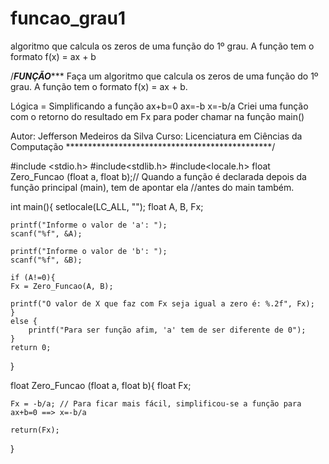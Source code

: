 # funcao_grau1
algoritmo que calcula os zeros de uma função do 1º grau. A função tem o formato f(x) = ax + b

/*******************FUNÇÃO**********************
Faça um algoritmo que calcula os zeros
de uma função do 1º grau. A função tem o
formato f(x) = ax + b.

Lógica = Simplificando a função ax+b=0
ax=-b
x=-b/a
Criei uma função com o retorno do resultado em Fx para poder chamar na função main()


Autor: Jefferson Medeiros da Silva
Curso: Licenciatura em Ciências da Computação
***********************************************/

#include <stdio.h>
#include<stdlib.h>
#include<locale.h>
float Zero_Funcao (float a, float b);// Quando a função é declarada depois da função principal (main), tem de apontar ela
//antes do main também.

int main(){
setlocale(LC_ALL, "");
    float A, B, Fx;

    printf("Informe o valor de 'a': ");
    scanf("%f", &A);

    printf("Informe o valor de 'b': ");
    scanf("%f", &B);

    if (A!=0){
    Fx = Zero_Funcao(A, B);

    printf("O valor de X que faz com Fx seja igual a zero é: %.2f", Fx);
    }
    else {
        printf("Para ser função afim, 'a' tem de ser diferente de 0");
    }
    return 0;
}

float Zero_Funcao (float a, float b){
    float Fx;

    Fx = -b/a; // Para ficar mais fácil, simplificou-se a função para ax+b=0 ==> x=-b/a

    return(Fx);
}

